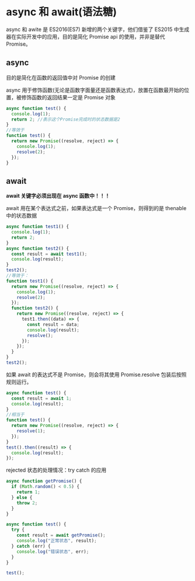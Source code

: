 # async 和 await(语法糖)

async 和 awite 是 ES2016(ES7) 新增的两个关键字，他们借鉴了 ES2015 中生成器在实际开发中的应用，目的是简化 Promise api 的使用，并非是替代 Promise。

## async

目的是简化在函数的返回值中对 Promise 的创建

async 用于修饰函数(无论是函数字面量还是函数表达式)，放置在函数最开始的位置，被修饰函数的返回结果一定是 Promise 对象

```js
async function test() {
  console.log(1);
  return 2; //表示这个Promise完成时的状态数据是2
}
//等效于
function test() {
  return new Promise((resolve, reject) => {
    console.log(1);
    resolve(2);
  });
}
```

## await

**await 关键字必须出现在 async 函数中！！！**

await 用在某个表达式之前，如果表达式是一个 Promise，则得到的是 thenable 中的状态数据

```js
async function test1() {
  console.log(1);
  return 2;
}
async function test2() {
  const result = await test1();
  console.log(result);
}
test2();
//等效于：
function test1() {
  return new Promise((resolve, reject) => {
    console.log(1);
    resolve(2);
  });
  function test2() {
    return new Promise((resolve, reject) => {
      test1.then((data) => {
        const result = data;
        console.log(result);
        resolve();
      });
    });
  }
}
test2();
```

如果 await 的表达式不是 Promise，则会将其使用 Promise.resolve 包装后按照规则运行。

```js
async function test() {
  const result = await 1;
  console.log(result);
}
//相当于
function test() {
  return new Promise((resolve, reject) => {
    resolve(1);
  });
}
test().then((result) => {
  console.log(result);
});
```

rejected 状态的处理情况：try catch 的应用

```js
async function getPromise() {
  if (Math.random() < 0.5) {
    return 1;
  } else {
    throw 2;
  }
}

async function test() {
  try {
    const result = await getPromise();
    console.log("正常状态", result);
  } catch (err) {
    console.log("错误状态", err);
  }
}

test();
```
